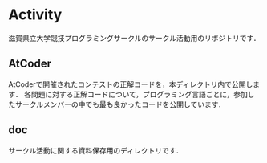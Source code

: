 # Activity
滋賀県立大学競技プログラミングサークルのサークル活動用のリポジトリです．

## AtCoder
AtCoderで開催されたコンテストの正解コードを，本ディレクトリ内で公開します．
各問題に対する正解コードについて，プログラミング言語ごとに，参加したサークルメンバーの中でも最も良かったコードを公開しています．

## doc
サークル活動に関する資料保存用のディレクトリです．